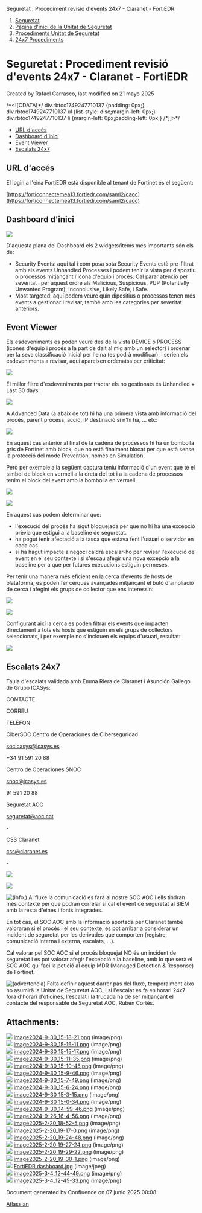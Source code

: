 Seguretat : Procediment revisió d'events 24x7 - Claranet - FortiEDR  

1.  [Seguretat](index.md)
2.  [Pàgina d'inici de la Unitat de Seguretat](15368362.md)
3.  [Procediments Unitat de Seguretat](Procediments-Unitat-de-Seguretat_81856210.md)
4.  [24x7 Procediments](24x7-Procediments_124911681.md)

Seguretat : Procediment revisió d'events 24x7 - Claranet - FortiEDR
===================================================================

Created by Rafael Carrasco, last modified on 21 mayo 2025

/\*<!\[CDATA\[\*/ div.rbtoc1749247710137 {padding: 0px;} div.rbtoc1749247710137 ul {list-style: disc;margin-left: 0px;} div.rbtoc1749247710137 li {margin-left: 0px;padding-left: 0px;} /\*\]\]>\*/

*   [URL d'accés](#Procedimentrevisiód'events24x7ClaranetFortiEDR-URLd'accés)
*   [Dashboard d'inici](#Procedimentrevisiód'events24x7ClaranetFortiEDR-Dashboardd'inici)
*   [Event Viewer](#Procedimentrevisiód'events24x7ClaranetFortiEDR-EventViewer)
*   [Escalats 24x7](#Procedimentrevisiód'events24x7ClaranetFortiEDR-Escalats24x7)

URL d'accés
-----------

El login a l'eina FortiEDR està disponible al tenant de Fortinet és el següent:

[https://forticonnectemea13.fortiedr.com/saml2/caoc](https://forticonnectemea13.fortiedr.com/saml2/caoc)

Dashboard d'inici
-----------------

![](attachments/124911683/124912159.jpg)

  

D'aquesta plana del Dashboard els 2 widgets/items més importants són els de:

*   Security Events: aquí tal i com posa sota Security Events està pre-filtrat amb els events Unhandled Processes i podem tenir la vista per dispostiu o processos mitjançant l'icona d'equip i procés. Cal parar atenció per severitat i per aquest ordre als Malicious, Suspicious, PUP (Potentially Unwanted Program), Inconclusive, Likely Safe, i Safe.
*   Most targeted: aquí podem veure quin dipositius o processos tenen més events a gestionar i revisar, també amb les categories per severitat anteriors.

Event Viewer
------------

Els esdeveniments es poden veure des de la vista DEVICE o PROCESS (icones d'equip i procés a la part de dalt al mig amb un selector) i ordenar per la seva classificació inicial per l'eina (es podrà modificar), i serien els esdeveniments a revisar, aquí apareixen ordenatss per criticitat:

![](attachments/124911683/124911692.png)

El millor filtre d'esdeveniments per tractar els no gestionats és Unhandled + Last 30 days:

![](attachments/124911683/124911689.png)

  

A Advanced Data (a abaix de tot) hi ha una primera vista amb informació del procés, parent process, acció, IP destinació si n'hi ha, ... etc:

![](attachments/124911683/124911691.png)

En aquest cas anterior al final de la cadena de processos hi ha un bombolla gris de Fortinet amb block, que no està finalment blocat per que està sense la protecció del mode Prevention, només en Simulation.

Però per exemple a la següent captura teniu informació d'un event que té el símbol de block en vermell a la dreta del tot i a la cadena de processos tenim el block del event amb la bombolla en vermell:

![](attachments/124911683/124911699.png)

![](attachments/124911683/124911700.png)

En aquest cas podem determinar que:

*   l'execució del procés ha sigut bloquejada per que no hi ha una excepció prèvia que estigui a la baseline de seguretat.
*   ha pogut tenir afectació a la tasca que estava fent l'usuari o servidor en cada cas.
*   si ha hagut impacte a negoci caldrà escalar-ho per revisar l'execució del event en el seu contexte i si s'escau afegir una nova excepció a la baseline per a que per futures execucions estiguin permeses.

  

Per tenir una manera més eficient en la cerca d'events de hosts de plataforma, es poden fer cerques avançades mitjançant el butó d'ampliació de cerca i afegint els grups de collector que ens interessin:

![](attachments/124911683/124911701.png)

![](attachments/124911683/124911702.png)

  

Configurant així la cerca es poden filtrar els events que impacten directament a tots els hosts que estiguin en els grups de collectors seleccionats, i per exemple no s'inclouen els equips d'usuari, resultat:

![](attachments/124911683/124911704.png)

Escalats 24x7
-------------

Taula d'escalats validada amb Emma Riera de Claranet i Asunción Gallego de Grupo ICASys:

CONTACTE

CORREU

TELÈFON

CiberSOC Centro de Operaciones de Ciberseguridad

[socicasys@icasys.es](mailto:socicasys@icasys.es)

+34 91 591 20 88

Centro de Operaciones SNOC

[snoc@icasys.es](mailto:snoc@icasys.es)

91 591 20 88

Seguretat AOC

[seguretat@aoc.cat](mailto:seguretat@aoc.cat)

\-

CSS Claranet

[css@claranet.es](mailto:css@claranet.es)

\-

  

![](attachments/124911683/124912162.png)

![](attachments/124911683/124912163.png)

  

  

  

![(info.)](images/icons/emoticons/information.svg) Al fluxe la comunicació es farà al nostre SOC AOC i ells tindran més contexte per que podràn correlar si cal el event de seguretat al SIEM amb la resta d'eines i fonts integrades.

En tot cas, el SOC AOC amb la informació aportada per Claranet també valoraran si el procés i el seu contexte, es pot arribar a considerar un incident de seguretat per les derivades que comporten (registre, comunicació interna i externa, escalats, ...).

Cal valorar pel SOC AOC si el procés bloquejat NO és un incident de seguretat i es pot valorar afegir l'excepció a la baseline, amb lo que serà el SOC AOC qui faci la petició al equip MDR (Managed Detection & Response) de Fortinet.

![(advertencia)](images/icons/emoticons/warning.svg) Falta definir aquest darrer pas del fluxe, temporalment això ho asumirà la Unitat de Seguretat AOC, i si l'escalat es fa en horari 24x7 fora d'horari d'oficines, l'escalat i la trucada ha de ser mitjançant el contacte del responsable de Seguretat AOC, Rubén Cortés.

Attachments:
------------

![](images/icons/bullet_blue.gif) [image2024-9-30\_15-18-21.png](attachments/124911683/124911684.png) (image/png)  
![](images/icons/bullet_blue.gif) [image2024-9-30\_15-16-11.png](attachments/124911683/124911685.png) (image/png)  
![](images/icons/bullet_blue.gif) [image2024-9-30\_15-15-17.png](attachments/124911683/124911686.png) (image/png)  
![](images/icons/bullet_blue.gif) [image2024-9-30\_15-11-35.png](attachments/124911683/124911687.png) (image/png)  
![](images/icons/bullet_blue.gif) [image2024-9-30\_15-10-45.png](attachments/124911683/124911688.png) (image/png)  
![](images/icons/bullet_blue.gif) [image2024-9-30\_15-9-46.png](attachments/124911683/124911689.png) (image/png)  
![](images/icons/bullet_blue.gif) [image2024-9-30\_15-7-49.png](attachments/124911683/124911690.png) (image/png)  
![](images/icons/bullet_blue.gif) [image2024-9-30\_15-6-24.png](attachments/124911683/124911691.png) (image/png)  
![](images/icons/bullet_blue.gif) [image2024-9-30\_15-3-15.png](attachments/124911683/124911692.png) (image/png)  
![](images/icons/bullet_blue.gif) [image2024-9-30\_15-0-34.png](attachments/124911683/124911693.png) (image/png)  
![](images/icons/bullet_blue.gif) [image2024-9-30\_14-59-46.png](attachments/124911683/124911694.png) (image/png)  
![](images/icons/bullet_blue.gif) [image2024-9-26\_16-4-56.png](attachments/124911683/124911695.png) (image/png)  
![](images/icons/bullet_blue.gif) [image2025-2-20\_18-52-5.png](attachments/124911683/124911699.png) (image/png)  
![](images/icons/bullet_blue.gif) [image2025-2-20\_19-17-0.png](attachments/124911683/124911700.png) (image/png)  
![](images/icons/bullet_blue.gif) [image2025-2-20\_19-24-48.png](attachments/124911683/124911701.png) (image/png)  
![](images/icons/bullet_blue.gif) [image2025-2-20\_19-27-24.png](attachments/124911683/124911702.png) (image/png)  
![](images/icons/bullet_blue.gif) [image2025-2-20\_19-29-22.png](attachments/124911683/124911703.png) (image/png)  
![](images/icons/bullet_blue.gif) [image2025-2-20\_19-30-1.png](attachments/124911683/124911704.png) (image/png)  
![](images/icons/bullet_blue.gif) [FortiEDR dashboard.jpg](attachments/124911683/124912159.jpg) (image/jpeg)  
![](images/icons/bullet_blue.gif) [image2025-3-4\_12-44-49.png](attachments/124911683/124912162.png) (image/png)  
![](images/icons/bullet_blue.gif) [image2025-3-4\_12-45-33.png](attachments/124911683/124912163.png) (image/png)  

Document generated by Confluence on 07 junio 2025 00:08

[Atlassian](http://www.atlassian.com/)